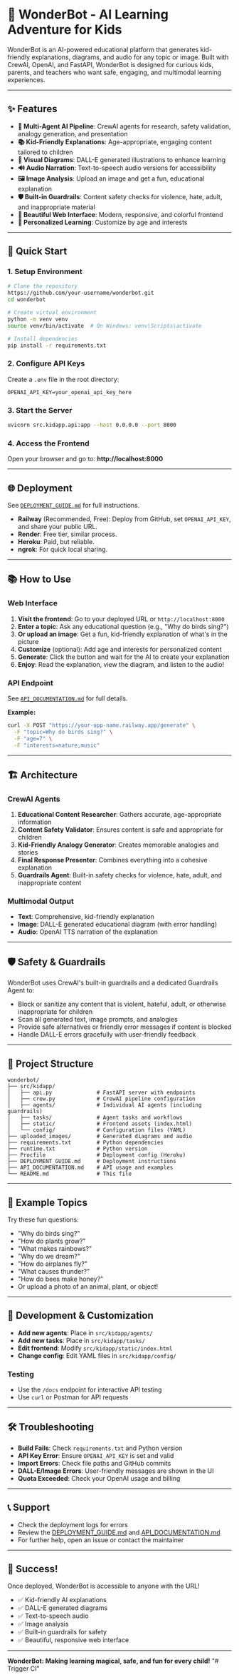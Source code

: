# 🤖 WonderBot - AI Learning Adventure for Kids

WonderBot is an AI-powered educational platform that generates kid-friendly explanations, diagrams, and audio for any topic or image. Built with CrewAI, OpenAI, and FastAPI, WonderBot is designed for curious kids, parents, and teachers who want safe, engaging, and multimodal learning experiences.

---

## ✨ Features

- **🤖 Multi-Agent AI Pipeline**: CrewAI agents for research, safety validation, analogy generation, and presentation
- **📚 Kid-Friendly Explanations**: Age-appropriate, engaging content tailored to children
- **🎨 Visual Diagrams**: DALL-E generated illustrations to enhance learning
- **🔊 Audio Narration**: Text-to-speech audio versions for accessibility
- **🖼️ Image Analysis**: Upload an image and get a fun, educational explanation
- **🛡️ Built-in Guardrails**: Content safety checks for violence, hate, adult, and inappropriate material
- **🌈 Beautiful Web Interface**: Modern, responsive, and colorful frontend
- **🎯 Personalized Learning**: Customize by age and interests

---

## 🚀 Quick Start

### 1. Setup Environment

```bash
# Clone the repository
https://github.com/your-username/wonderbot.git
cd wonderbot

# Create virtual environment
python -m venv venv
source venv/bin/activate  # On Windows: venv\Scripts\activate

# Install dependencies
pip install -r requirements.txt
```

### 2. Configure API Keys

Create a `.env` file in the root directory:

```
OPENAI_API_KEY=your_openai_api_key_here
```

### 3. Start the Server

```bash
uvicorn src.kidapp.api:app --host 0.0.0.0 --port 8000
```

### 4. Access the Frontend

Open your browser and go to: **http://localhost:8000**

---

## 🌐 Deployment

See [`DEPLOYMENT_GUIDE.md`](DEPLOYMENT_GUIDE.md) for full instructions.

- **Railway** (Recommended, Free): Deploy from GitHub, set `OPENAI_API_KEY`, and share your public URL.
- **Render**: Free tier, similar process.
- **Heroku**: Paid, but reliable.
- **ngrok**: For quick local sharing.

---

## 📚 How to Use

### Web Interface
1. **Visit the frontend**: Go to your deployed URL or `http://localhost:8000`
2. **Enter a topic**: Ask any educational question (e.g., "Why do birds sing?")
3. **Or upload an image**: Get a fun, kid-friendly explanation of what's in the picture
4. **Customize** (optional): Add age and interests for personalized content
5. **Generate**: Click the button and wait for the AI to create your explanation
6. **Enjoy**: Read the explanation, view the diagram, and listen to the audio!

### API Endpoint
See [`API_DOCUMENTATION.md`](API_DOCUMENTATION.md) for full details.

**Example:**
```bash
curl -X POST "https://your-app-name.railway.app/generate" \
  -F "topic=Why do birds sing?" \
  -F "age=7" \
  -F "interests=nature,music"
```

---

## 🏗️ Architecture

### CrewAI Agents
1. **Educational Content Researcher**: Gathers accurate, age-appropriate information
2. **Content Safety Validator**: Ensures content is safe and appropriate for children
3. **Kid-Friendly Analogy Generator**: Creates memorable analogies and stories
4. **Final Response Presenter**: Combines everything into a cohesive explanation
5. **Guardrails Agent**: Built-in safety checks for violence, hate, adult, and inappropriate content

### Multimodal Output
- **Text**: Comprehensive, kid-friendly explanation
- **Image**: DALL-E generated educational diagram (with error handling)
- **Audio**: OpenAI TTS narration of the explanation

---

## 🛡️ Safety & Guardrails

WonderBot uses CrewAI's built-in guardrails and a dedicated Guardrails Agent to:
- Block or sanitize any content that is violent, hateful, adult, or otherwise inappropriate for children
- Scan all generated text, image prompts, and analogies
- Provide safe alternatives or friendly error messages if content is blocked
- Handle DALL-E errors gracefully with user-friendly feedback

---

## 📁 Project Structure

```
wonderbot/
├── src/kidapp/
│   ├── api.py              # FastAPI server with endpoints
│   ├── crew.py             # CrewAI pipeline configuration
│   ├── agents/             # Individual AI agents (including guardrails)
│   ├── tasks/              # Agent tasks and workflows
│   ├── static/             # Frontend assets (index.html)
│   └── config/             # Configuration files (YAML)
├── uploaded_images/        # Generated diagrams and audio
├── requirements.txt        # Python dependencies
├── runtime.txt             # Python version
├── Procfile                # Deployment config (Heroku)
├── DEPLOYMENT_GUIDE.md     # Deployment instructions
├── API_DOCUMENTATION.md    # API usage and examples
└── README.md               # This file
```

---

## 🎨 Example Topics

Try these fun questions:
- "Why do birds sing?"
- "How do plants grow?"
- "What makes rainbows?"
- "Why do we dream?"
- "How do airplanes fly?"
- "What causes thunder?"
- "How do bees make honey?"
- Or upload a photo of an animal, plant, or object!

---

## 🔧 Development & Customization

- **Add new agents**: Place in `src/kidapp/agents/`
- **Add new tasks**: Place in `src/kidapp/tasks/`
- **Edit frontend**: Modify `src/kidapp/static/index.html`
- **Change config**: Edit YAML files in `src/kidapp/config/`

### Testing
- Use the `/docs` endpoint for interactive API testing
- Use `curl` or Postman for API requests

---

## 🛠️ Troubleshooting

- **Build Fails**: Check `requirements.txt` and Python version
- **API Key Error**: Ensure `OPENAI_API_KEY` is set and valid
- **Import Errors**: Check file paths and GitHub commits
- **DALL-E/Image Errors**: User-friendly messages are shown in the UI
- **Quota Exceeded**: Check your OpenAI usage and billing

---

## 📞 Support

- Check the deployment logs for errors
- Review the [DEPLOYMENT_GUIDE.md](DEPLOYMENT_GUIDE.md) and [API_DOCUMENTATION.md](API_DOCUMENTATION.md)
- For further help, open an issue or contact the maintainer

---

## 🎉 Success!

Once deployed, WonderBot is accessible to anyone with the URL!

- ✅ Kid-friendly AI explanations
- ✅ DALL-E generated diagrams
- ✅ Text-to-speech audio
- ✅ Image analysis
- ✅ Built-in guardrails for safety
- ✅ Beautiful, responsive web interface

---

**WonderBot: Making learning magical, safe, and fun for every child!**
"# Trigger CI"  
